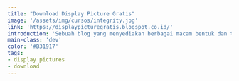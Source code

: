 ```yaml
---
title: "Download Display Picture Gratis"
image: '/assets/img/cursos/integrity.jpg'
link: 'https://displaypicturegratis.blogspot.co.id/'
introduction: 'Sebuah blog yang menyediakan berbagai macam bentuk dan tampilan Display Pictures untuk Smartphone milik anda secara Gratis.'
main-class: 'dev'
color: '#B31917'
tags:
- display pictures
- download
---
```

